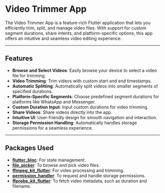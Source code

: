 # Video Trimmer App

The Video Trimmer App is a feature-rich Flutter application that lets you efficiently trim, split, and manage video files. With support for custom segment durations, share intents, and platform-specific options, this app offers an intuitive and seamless video editing experience.

---

## Features

- **Browse and Select Videos**: Easily browse your device to select a video file for trimming.
- **Video Trimming**: Trim videos with custom start and end timestamps.
- **Automatic Splitting**: Automatically split videos into smaller segments of specified durations.
- **Platform-Specific Segments**: Choose predefined segment durations for platforms like WhatsApp and Messenger.
- **Custom Duration Input**: Input custom durations for video trimming.
- **Share Videos**: Share videos directly into the app.
- **Intuitive UI**: User-friendly design for smooth navigation and interaction.
- **Storage Permission Handling**: Automatically handles storage permissions for a seamless experience.

---

## Packages Used

- **[flutter_bloc](https://pub.dev/packages/flutter_bloc)**: For state management.
- **[file_picker](https://pub.dev/packages/file_picker)**: To browse and pick video files.
- **[ffmpeg_kit_flutter](https://pub.dev/packages/ffmpeg_kit_flutter)**: For video processing and trimming.
- **[permission_handler](https://pub.dev/packages/permission_handler)**: To request and handle storage permissions.
- **[ffprobe_kit_flutter](https://pub.dev/packages/ffprobe_kit_flutter)**: To fetch video metadata, such as duration and filename.